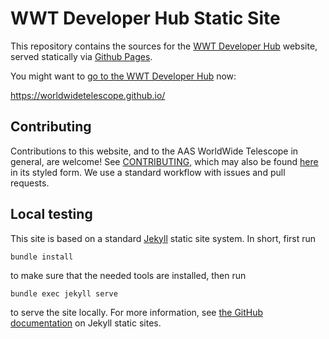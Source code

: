 # WWT Developer Hub Static Site

This repository contains the sources for the
[WWT Developer Hub](https://worldwidetelescope.github.io/) website, served
statically via [Github Pages](https://pages.github.com/).

You might want to
[go to the WWT Developer Hub](https://worldwidetelescope.github.io/)
now:

<https://worldwidetelescope.github.io/>

## Contributing

Contributions to this website, and to the AAS WorldWide Telescope in general,
are welcome! See [CONTRIBUTING](./CONTRIBUTING.md), which may also be found
[here](https://worldwidetelescope.github.io/contributing/) in its styled form.
We use a standard workflow with issues and pull requests.

## Local testing

This site is based on a standard [Jekyll](https://jekyllrb.com/) static site
system. In short, first run

```
bundle install
```

to make sure that the needed tools are installed, then run

```
bundle exec jekyll serve
```

to serve the site locally. For more information, see
[the GitHub documentation](https://help.github.com/en/articles/using-jekyll-as-a-static-site-generator-with-github-pages)
on Jekyll static sites.
